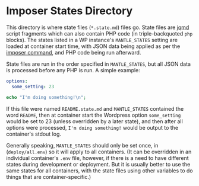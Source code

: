 # Imposer States Directory

This directory is where state files (`*.state.md`) files go.  State files are [jqmd](https://github.com/bashup/jqmd) script fragments which can also contain PHP code (in triple-backquoted `php` blocks).  The states listed in a WP instance's `MANTLE_STATES` setting are loaded at container start time, with JSON data being applied as per the [imposer command](https://github.com/dirtsimple/imposer), and PHP code being run afterward.

State files are run in the order specified in `MANTLE_STATES`, but all JSON data is processed before any PHP is run.  A simple example:

```yaml
options:
  some_setting: 23
```

```php
echo "I'm doing something!\n";
```

If this file were named `README.state.md` and `MANTLE_STATES` contained the word `README`, then at container start the Wordpress option `some_setting` would be set to 23 (unless overridden by a later state), and then after all options were processed, `I'm doing something!` would be output to the container's stdout log.

Generally speaking, `MANTLE_STATES` should only be set once, in (`deploy/all.env`) so it will apply to all containers.  (It can be overridden in an individual container's `.env` file, however, if there is a need to have different states during development or deployment.  But it is usually better to use the same states for all containers, with the state files using other variables to do things that are container-specific.)
